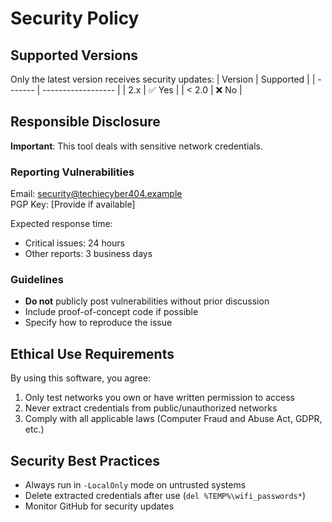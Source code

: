 # Security Policy

## Supported Versions
Only the latest version receives security updates:
| Version | Supported          |
| ------- | ------------------ |
| 2.x     | ✅ Yes             |
| < 2.0   | ❌ No              |

## Responsible Disclosure
**Important**: This tool deals with sensitive network credentials. 

### Reporting Vulnerabilities
Email: [security@techiecyber404.example](mailto:security@techiecyber404.example)  
PGP Key: [Provide if available]  

Expected response time:  
- Critical issues: 24 hours  
- Other reports: 3 business days  

### Guidelines
- **Do not** publicly post vulnerabilities without prior discussion  
- Include proof-of-concept code if possible  
- Specify how to reproduce the issue  

## Ethical Use Requirements
By using this software, you agree:
1. Only test networks you own or have written permission to access  
2. Never extract credentials from public/unauthorized networks  
3. Comply with all applicable laws (Computer Fraud and Abuse Act, GDPR, etc.)  

## Security Best Practices
- Always run in `-LocalOnly` mode on untrusted systems  
- Delete extracted credentials after use (`del %TEMP%\wifi_passwords*`)  
- Monitor GitHub for security updates  
